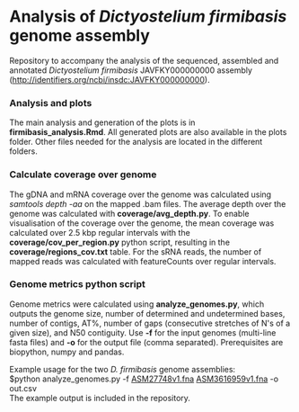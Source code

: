 # Analysis of *Dictyostelium firmibasis* genome assembly
Repository to accompany the analysis of the sequenced, assembled and annotated *Dictyostelium firmibasis* JAVFKY000000000 assembly (http://identifiers.org/ncbi/insdc:JAVFKY000000000). 
   
### Analysis and plots
The main analysis and generation of the plots is in **firmibasis_analysis.Rmd**. All generated plots are also available in the plots folder. Other files needed for the analysis are located in the different folders.

### Calculate coverage over genome
The gDNA and mRNA coverage over the genome was calculated using *samtools depth -aa* on the mapped .bam files. The average depth over the genome was calculated with **coverage/avg_depth.py**. To enable visualisation of the coverage over the genome, the mean coverage was calculated over 2.5 kbp regular intervals with the **coverage/cov_per_region.py** python script, resulting in the **coverage/regions_cov.txt** table. For the sRNA reads, the number of mapped reads was calculated with featureCounts over regular intervals.


### Genome metrics python script
Genome metrics were calculated using **analyze_genomes.py**, which outputs the genome size, number of determined and undetermined bases, number of contigs, AT%, number of gaps (consecutive stretches of N's of a given size), and N50 contiguity. Use **-f** for the input genomes (multi-line fasta files) and **-o** for the output file (comma separated). Prerequisites are biopython, numpy and pandas.

Example usage for the two *D. firmibasis* genome assemblies:  
$python analyze_genomes.py -f [ASM27748v1.fna](https://www.ncbi.nlm.nih.gov/datasets/genome/GCA_000277485.1/) [ASM3616959v1.fna](https://www.ncbi.nlm.nih.gov/datasets/genome/GCA_036169595.1/) -o out.csv  
The example output is included in the repository. 

